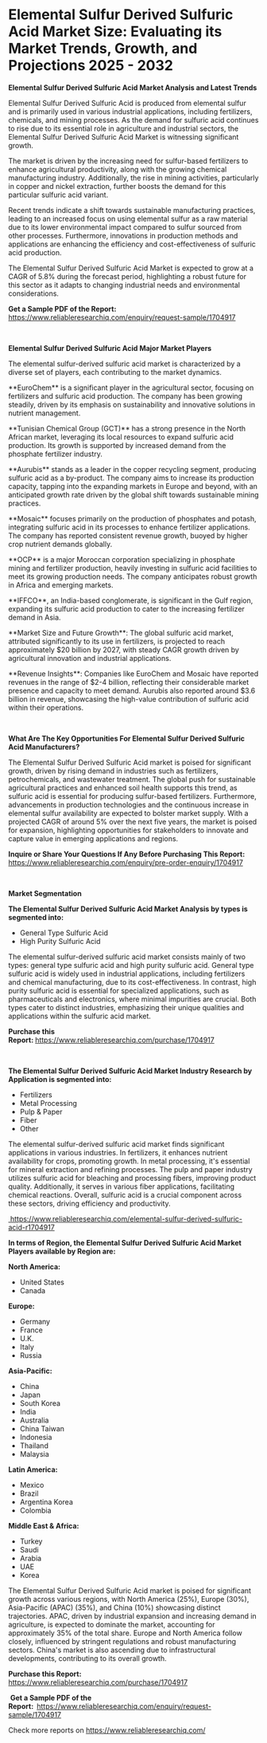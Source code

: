 <p><h1>Elemental Sulfur Derived Sulfuric Acid Market Size: Evaluating its Market Trends, Growth, and Projections 2025 - 2032</h1></p><p><strong>Elemental Sulfur Derived Sulfuric Acid Market Analysis and Latest Trends</strong></p>
<p><p>Elemental Sulfur Derived Sulfuric Acid is produced from elemental sulfur and is primarily used in various industrial applications, including fertilizers, chemicals, and mining processes. As the demand for sulfuric acid continues to rise due to its essential role in agriculture and industrial sectors, the Elemental Sulfur Derived Sulfuric Acid Market is witnessing significant growth.</p><p>The market is driven by the increasing need for sulfur-based fertilizers to enhance agricultural productivity, along with the growing chemical manufacturing industry. Additionally, the rise in mining activities, particularly in copper and nickel extraction, further boosts the demand for this particular sulfuric acid variant. </p><p>Recent trends indicate a shift towards sustainable manufacturing practices, leading to an increased focus on using elemental sulfur as a raw material due to its lower environmental impact compared to sulfur sourced from other processes. Furthermore, innovations in production methods and applications are enhancing the efficiency and cost-effectiveness of sulfuric acid production.</p><p>The Elemental Sulfur Derived Sulfuric Acid Market is expected to grow at a CAGR of 5.8% during the forecast period, highlighting a robust future for this sector as it adapts to changing industrial needs and environmental considerations.</p></p>
<p><strong>Get a Sample PDF of the Report:&nbsp;</strong> <a href="https://www.reliableresearchiq.com/enquiry/request-sample/1704917?utm_campaign=3006&utm_medium=2&utm_source=Github&utm_content=ia&utm_term=27032025&utm_id=elemental-sulfur-derived-sulfuric-acid">https://www.reliableresearchiq.com/enquiry/request-sample/1704917</a></p>
<p>&nbsp;</p>
<p><strong>Elemental Sulfur Derived Sulfuric Acid Major Market Players</strong></p>
<p><p>The elemental sulfur-derived sulfuric acid market is characterized by a diverse set of players, each contributing to the market dynamics.</p><p>**EuroChem** is a significant player in the agricultural sector, focusing on fertilizers and sulfuric acid production. The company has been growing steadily, driven by its emphasis on sustainability and innovative solutions in nutrient management.</p><p>**Tunisian Chemical Group (GCT)** has a strong presence in the North African market, leveraging its local resources to expand sulfuric acid production. Its growth is supported by increased demand from the phosphate fertilizer industry.</p><p>**Aurubis** stands as a leader in the copper recycling segment, producing sulfuric acid as a by-product. The company aims to increase its production capacity, tapping into the expanding markets in Europe and beyond, with an anticipated growth rate driven by the global shift towards sustainable mining practices.</p><p>**Mosaic** focuses primarily on the production of phosphates and potash, integrating sulfuric acid in its processes to enhance fertilizer applications. The company has reported consistent revenue growth, buoyed by higher crop nutrient demands globally.</p><p>**OCP** is a major Moroccan corporation specializing in phosphate mining and fertilizer production, heavily investing in sulfuric acid facilities to meet its growing production needs. The company anticipates robust growth in Africa and emerging markets.</p><p>**IFFCO**, an India-based conglomerate, is significant in the Gulf region, expanding its sulfuric acid production to cater to the increasing fertilizer demand in Asia.</p><p>**Market Size and Future Growth**: The global sulfuric acid market, attributed significantly to its use in fertilizers, is projected to reach approximately $20 billion by 2027, with steady CAGR growth driven by agricultural innovation and industrial applications.</p><p>**Revenue Insights**: Companies like EuroChem and Mosaic have reported revenues in the range of $2-4 billion, reflecting their considerable market presence and capacity to meet demand. Aurubis also reported around $3.6 billion in revenue, showcasing the high-value contribution of sulfuric acid within their operations.</p></p>
<p>&nbsp;</p>
<p><strong>What Are The Key Opportunities For Elemental Sulfur Derived Sulfuric Acid Manufacturers?</strong></p>
<p><p>The Elemental Sulfur Derived Sulfuric Acid market is poised for significant growth, driven by rising demand in industries such as fertilizers, petrochemicals, and wastewater treatment. The global push for sustainable agricultural practices and enhanced soil health supports this trend, as sulfuric acid is essential for producing sulfur-based fertilizers. Furthermore, advancements in production technologies and the continuous increase in elemental sulfur availability are expected to bolster market supply. With a projected CAGR of around 5% over the next five years, the market is poised for expansion, highlighting opportunities for stakeholders to innovate and capture value in emerging applications and regions.</p></p>
<p><strong>Inquire or Share Your Questions If Any Before Purchasing This Report:</strong> <a href="https://www.reliableresearchiq.com/enquiry/pre-order-enquiry/1704917?utm_campaign=3006&utm_medium=2&utm_source=Github&utm_content=ia&utm_term=27032025&utm_id=elemental-sulfur-derived-sulfuric-acid">https://www.reliableresearchiq.com/enquiry/pre-order-enquiry/1704917</a></p>
<p>&nbsp;</p>
<p><strong>Market Segmentation</strong></p>
<p><strong>The Elemental Sulfur Derived Sulfuric Acid Market Analysis by types is segmented into:</strong></p>
<p><ul><li>General Type Sulfuric Acid</li><li>High Purity Sulfuric Acid</li></ul></p>
<p><p>The elemental sulfur-derived sulfuric acid market consists mainly of two types: general type sulfuric acid and high purity sulfuric acid. General type sulfuric acid is widely used in industrial applications, including fertilizers and chemical manufacturing, due to its cost-effectiveness. In contrast, high purity sulfuric acid is essential for specialized applications, such as pharmaceuticals and electronics, where minimal impurities are crucial. Both types cater to distinct industries, emphasizing their unique qualities and applications within the sulfuric acid market.</p></p>
<p><strong>Purchase this Report:&nbsp;</strong><a href="https://www.reliableresearchiq.com/purchase/1704917?utm_campaign=3006&utm_medium=2&utm_source=Github&utm_content=ia&utm_term=27032025&utm_id=elemental-sulfur-derived-sulfuric-acid">https://www.reliableresearchiq.com/purchase/1704917</a></p>
<p>&nbsp;</p>
<p><strong>The Elemental Sulfur Derived Sulfuric Acid Market Industry Research by Application is segmented into:</strong></p>
<p><ul><li>Fertilizers</li><li>Metal Processing</li><li>Pulp & Paper</li><li>Fiber</li><li>Other</li></ul></p>
<p><p>The elemental sulfur-derived sulfuric acid market finds significant applications in various industries. In fertilizers, it enhances nutrient availability for crops, promoting growth. In metal processing, it's essential for mineral extraction and refining processes. The pulp and paper industry utilizes sulfuric acid for bleaching and processing fibers, improving product quality. Additionally, it serves in various fiber applications, facilitating chemical reactions. Overall, sulfuric acid is a crucial component across these sectors, driving efficiency and productivity.</p></p>
<p><a href="https://www.reliableresearchiq.com/elemental-sulfur-derived-sulfuric-acid-r1704917?utm_campaign=3006&utm_medium=2&utm_source=Github&utm_content=ia&utm_term=27032025&utm_id=elemental-sulfur-derived-sulfuric-acid">&nbsp;https://www.reliableresearchiq.com/elemental-sulfur-derived-sulfuric-acid-r1704917</a></p>
<p><strong>In terms of Region, the Elemental Sulfur Derived Sulfuric Acid Market Players available by Region are:</strong></p>
<p>
    <p> <strong> North America: </strong>
        <ul>
            <li>United States</li>
            <li>Canada</li>
        </ul>
        </p> 
    <p> <strong> Europe: </strong>
        <ul>
            <li>Germany</li>
            <li>France</li>
            <li>U.K.</li>
            <li>Italy</li>
            <li>Russia</li>
        </ul>
        </p> 
    <p> <strong> Asia-Pacific: </strong>
        <ul>
            <li>China</li>
            <li>Japan</li>
            <li>South Korea</li>
            <li>India</li>
            <li>Australia</li>
            <li>China Taiwan</li>
            <li>Indonesia</li>
            <li>Thailand</li>
            <li>Malaysia</li>
        </ul>
        </p> 
    <p> <strong> Latin America: </strong>
        <ul>
            <li>Mexico</li>
            <li>Brazil</li>
            <li>Argentina Korea</li>
            <li>Colombia</li>
        </ul>
        </p> 
    <p> <strong> Middle East & Africa: </strong>
        <ul>
            <li>Turkey</li>
            <li>Saudi</li>
            <li>Arabia</li>
            <li>UAE</li>
            <li>Korea</li>
        </ul>
    </p>
    </p>
<p><p>The Elemental Sulfur Derived Sulfuric Acid market is poised for significant growth across various regions, with North America (25%), Europe (30%), Asia-Pacific (APAC) (35%), and China (10%) showcasing distinct trajectories. APAC, driven by industrial expansion and increasing demand in agriculture, is expected to dominate the market, accounting for approximately 35% of the total share. Europe and North America follow closely, influenced by stringent regulations and robust manufacturing sectors. China's market is also ascending due to infrastructural developments, contributing to its overall growth.</p></p>
<p><strong>Purchase this Report: </strong><a href="https://www.reliableresearchiq.com/purchase/1704917?utm_campaign=3006&utm_medium=2&utm_source=Github&utm_content=ia&utm_term=27032025&utm_id=elemental-sulfur-derived-sulfuric-acid">https://www.reliableresearchiq.com/purchase/1704917</a></p>
<p>&nbsp;<strong>Get a Sample PDF of the Report:&nbsp;&nbsp;</strong><a href="https://www.reliableresearchiq.com/enquiry/request-sample/1704917?utm_campaign=3006&utm_medium=2&utm_source=Github&utm_content=ia&utm_term=27032025&utm_id=elemental-sulfur-derived-sulfuric-acid">https://www.reliableresearchiq.com/enquiry/request-sample/1704917</a></p>
<p><strong></strong></p>
<p>Check more reports on <a href="https://www.reliableresearchiq.com/?utm_campaign=3006&utm_medium=2&utm_source=Github&utm_content=ia&utm_term=27032025&utm_id=elemental-sulfur-derived-sulfuric-acid">https://www.reliableresearchiq.com/</a></p>